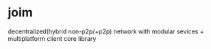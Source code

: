# joim
decentralized(hybrid non-p2p/+p2p) network with modular sevices + multiplatform client core library
